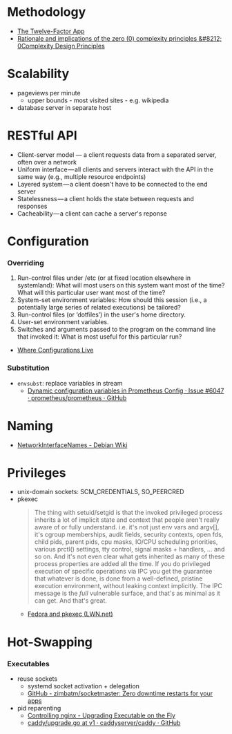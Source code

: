 # Methodology

- [The Twelve\-Factor App ](https://12factor.net/)
- [Rationale and implications of the zero \(0\) complexity principles &\#8212; 0Complexity Design Principles](https://nocomplexity.com/documents/0complexity/rationaleof0cxprinciples.html)

# Scalability

- pageviews per minute
    - upper bounds - most visited sites - e.g. wikipedia
- database server in separate host

# RESTful API

- Client-server model — a client requests data from a separated server, often over a network
- Uniform interface — all clients and servers interact with the API in the same way (e.g., multiple resource endpoints)
- Layered system — a client doesn't have to be connected to the end server
- Statelessness — a client holds the state between requests and responses
- Cacheability — a client can cache a server's reponse

# Configuration

### Overriding

1. Run-control files under /etc (or at fixed location elsewhere in systemland): What will most users on this system want most of the time? What will this particular user want most of the time?
2. System-set environment variables: How should this session (i.e., a potentially large series of related executions) be tailored?
3. Run-control files (or ‘dotfiles’) in the user's home directory.
4. User-set environment variables.
5. Switches and arguments passed to the program on the command line that invoked it: What is most useful for this particular run?

- [Where Configurations Live](http://www.catb.org/~esr/writings/taoup/html/ch10s02.html)

### Substitution

- `envsubst`: replace variables in stream
    - [Dynamic configuration variables in Prometheus Config · Issue \#6047 · prometheus/prometheus · GitHub](https://github.com/prometheus/prometheus/issues/6047)

# Naming

- [NetworkInterfaceNames \- Debian Wiki](https://wiki.debian.org/NetworkInterfaceNames)

# Privileges

- unix-domain sockets: SCM_CREDENTIALS, SO_PEERCRED
- pkexec
    > The thing with setuid/setgid is that the invoked privileged process inherits a lot of implicit state and context that people aren't really aware of or fully understand. i.e. it's not just env vars and argv[], it's cgroup memberships, audit fields, security contexts, open fds, child pids, parent pids, cpu masks, IO/CPU scheduling priorities, various prctl() settings, tty control, signal masks + handlers, … and so on. And it's not even clear what gets inherited as many of these process properties are added all the time.
    > If you do privileged execution of specific operations via IPC you get the guarantee that whatever is done, is done from a well-defined, pristine execution environment, without leaking context implicitly. The IPC message is the *full* vulnerable surface, and that's as minimal as it can get. And that's great. 
    - [Fedora and pkexec \(LWN\.net\)](https://lwn.net/SubscriberLink/883547/d2b752eb979b3eb1/)

# Hot-Swapping

### Executables

- reuse sockets
    - systemd socket activation + delegation
    - [GitHub \- zimbatm/socketmaster: Zero downtime restarts for your apps](https://github.com/zimbatm/socketmaster)
- pid reparenting
    - [Controlling nginx \- Upgrading Executable on the Fly](https://nginx.org/en/docs/control.html#upgrade)
    - [caddy/upgrade\.go at v1 · caddyserver/caddy · GitHub](https://github.com/caddyserver/caddy/blob/v1/upgrade.go)
